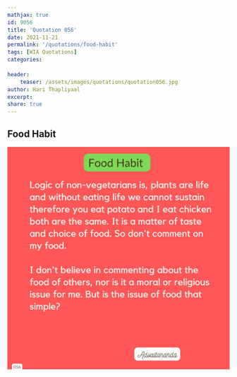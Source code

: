 ```yaml
---
mathjax: true
id: 9056
title: 'Quotation 056'
date: 2021-11-21
permalink: '/quotations/food-habit'
tags: [WIA Quotations] 
categories: 

header:
    teaser: /assets/images/quotations/quotation056.jpg
author: Hari Thapliyaal 
excerpt:
share: true 
---
```


## Food Habit

![Food Habit](/assets/images/quotations/quotation056.jpg)
